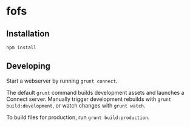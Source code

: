 # fofs

## Installation

`npm install`

## Developing

Start a webserver by running `grunt connect`.

The default `grunt` command builds development assets and launches a Connect
server. Manually trigger development rebuilds with `grunt build:development`,
or watch changes with `grunt watch`.

To build files for production, run `grunt build:production`.
